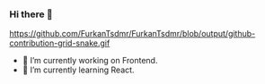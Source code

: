 ### Hi there 👋
https://github.com/FurkanTsdmr/FurkanTsdmr/blob/output/github-contribution-grid-snake.gif

- 🔭 I’m currently working on Frontend.
- 🌱 I’m currently learning React.
